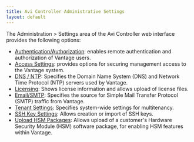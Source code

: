 ```yaml
---
title: Avi Controller Administrative Settings
layout: default
---
```

The Administration &gt; Settings area of the Avi Controller web interface provides the following options:

* <a href="/docs/latest/remote-users-authen-authrz">Authentication/Authorization</a>: enables remote authentication and authorization of Vantage users.
* <a href="/docs/latest/web-interface-access-settings">Access Settings</a>: provides options for securing management access to the Vantage system.
* <a href="/docs/latest/dns-ntp-settings">DNS / NTP</a>: Specifies the Domain Name System (DNS) and Network Time Protocol (NTP) servers used by Vantage.
* <a href="/docs/latest/avi-vantage-license-management">Licensing</a>: Shows license information and allows upload of license files.
* <a href="/docs/latest/email-smtp">Email/SMTP</a>: Specifies the source for Simple Mail Transfer Protocol (SMTP) traffic from Vantage.
* <a href="/docs/latest/tenants">Tenant Settings</a>: Specifies system-wide settings for multitenancy.
* <a href="/ssh-keys">SSH Key Settings</a>: Allows creation or import of SSH keys.
* <a href="/docs/latest/upload-hsm-pkg">Upload HSM Packages</a>: Allows upload of a customer's Hardware Security Module (HSM) software package, for enabling HSM features within Vantage.